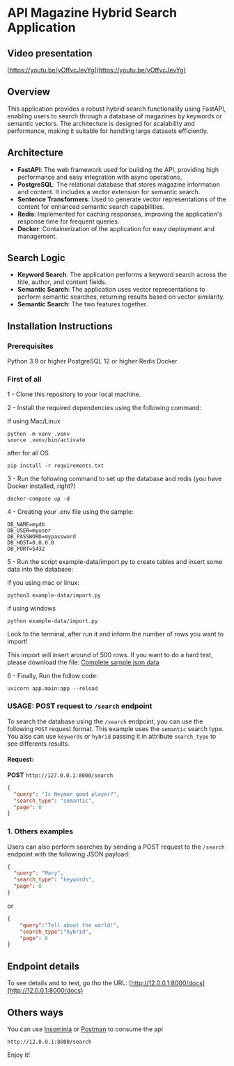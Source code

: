 # API Magazine Hybrid Search Application

## Video presentation
[https://youtu.be/yOffvcJevYg](https://youtu.be/yOffvcJevYg)


## Overview

This application provides a robust hybrid search functionality using FastAPI, enabling users to search through a database of magazines by keywords or semantic vectors. The architecture is designed for scalability and performance, making it suitable for handling large datasets efficiently.


## Architecture

- **FastAPI**: The web framework used for building the API, providing high performance and easy integration with async operations.
- **PostgreSQL**: The relational database that stores magazine information and content. It includes a vector extension for semantic search.
- **Sentence Transformers**: Used to generate vector representations of the content for enhanced semantic search capabilities.
- **Redis**: Implemented for caching responses, improving the application's response time for frequent queries.
- **Docker**: Containerization of the application for easy deployment and management.


## Search Logic
- **Keyword Search**: The application performs a keyword search across the title, author, and content fields.
- **Semantic Search**: The application uses vector representations to perform semantic searches, returning results based on vector similarity.
- **Semantic Search**: The two features together.


## Installation Instructions

### Prerequisites
Python 3.9 or higher
PostgreSQL 12 or higher
Redis
Docker

### First of all
1 - Clone this repository to your local machine.

2 - Install the required dependencies using the following command:

If using Mac/Linux
````
python -m venv .venv
source .venv/bin/activate
````

after for all OS

```
pip install -r requirements.txt
```

3 - Run the following command to set up the database and redis (you have Docker installed, right?)
```
docker-compose up -d
```

4 - Creating your .env file using the sample:
```
DB_NAME=mydb
DB_USER=myuser
DB_PASSWORD=mypassword
DB_HOST=0.0.0.0
DB_PORT=5432
```

5 - Run the script example-data/import.py to create tables and insert some data into the database:

if you using mac or linux:
```
python3 example-data/import.py
```

if using windows
```
python example-data/import.py
```

Look to the terminal, after run it and inform the number of rows you want to import!


This import will insert around of 500 rows. If you want to do a hard test, please download the file:
[Complete sample json data](https://drive.google.com/file/d/1pNsb7rV61O_LkVlrp7OR8w2PP889wHD4/view?usp=share_link)


6 - Finally, Run the follow code:
```
uvicorn app.main:app --reload   
```


### USAGE: POST request to `/search` endpoint

To search the database using the `/search` endpoint, you can use the following `POST` request format. This example uses the `semantic` search type. You alse can use `keywords` or `hybrid` passing it in attribute `search_type` to see differents results.

#### Request:

**POST** `http://127.0.0.1:8000/search`

```json
{
  "query": "Is Neymar good player?",
  "search_type": "semantic",
  "page": 0
}
```


### 1. Others examples

Users can also perform searches by sending a POST request to the `/search` endpoint with the following JSON payload:

```json
{
  "query": "Mary",
  "search_type": "keywords",
  "page": 0
}
```

or

```json
{
	"query":"Tell about the world!",
	"search_type":"hybrid",
	"page": 0
}
```

## Endpoint details
To see details and to test, go tho the URL:
[http://12.0.0.1:8000/docs](http://12.0.0.1:8000/docs)


## Others ways
You can use [Insominia](https://insomnia.rest/download) or [Postman](https://www.postman.com) to consume the api

```
http://12.0.0.1:8000/search
```

Enjoy it!